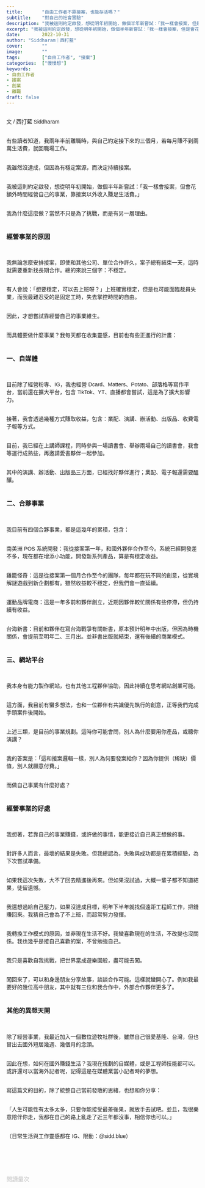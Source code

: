```yaml
---
title:       "自由工作者不靠接案，也能存活嗎？"
subtitle:    "對自己的社會實驗"
description: "我被這則約定啟發，想從明年初開始，做個半年新嘗試：「我一樣會接案，但是會花額外時間經營自己的事業，靠接案以外收入賺足生活費。」..."
excerpt: "我被這則約定啟發，想從明年初開始，做個半年新嘗試：「我一樣會接案，但是會花額外時間經營自己的事業，靠接案以外收入賺足生活費。」..."
date:        2022-10-31
author: "Siddharam｜西打藍"
cover:       ""
image:       ""
tags:        ["自由工作者", "接案"]
categories:  ["慢慢想"]
keywords:
- 自由工作者
- 接案
- 創業
- 離職
draft: false
---
```


<article style="font-family: 'Noto Sans TC', '微軟正黑體', sans-serif; font-weight: 300;">

<br>文 / 西打藍 Siddharam<br><br>

有些讀者知道，我兩年半前離職時，與自己約定接下來的三個月，若每月賺不到兩萬生活費，就回職場工作。<br><br>

我雖然沒達成，但因為有穩定案源，而決定持續接案。<br><br>

我被這則約定啟發，想從明年初開始，做個半年新嘗試：「我一樣會接案，但會花額外時間經營自己的事業，靠接案以外收入賺足生活費。」<br><br>

我為什麼這麼做？當然不只是為了挑戰，而是有另一層理由。<br><br>

<h3 class="article-h1-color">經營事業的原因</h3><br>

我無論怎麼安排接案，即使和其他公司、單位合作許久，案子總有結束一天，這時就需要重新找長期合作。總的來說三個字：不穩定。<br><br>

有人會說：「想要穩定，可以去上班呀？」上班確實穩定，但是也可能面臨裁員失業，而我最難忍受的是固定工時，失去掌控時間的自由。<br><br>

因此，才想嘗試靠經營自己的事業維生。<br><br>

而具體要做什麼事業？我每天都在收集靈感，目前也有些正進行的計畫：<br><br>


<h3 class="article-h1-color">一、自媒體</h3><br>

目前除了經營粉專、IG，我也經營 Dcard、Matters、Potato、部落格等寫作平台，當前還在擴大平台，包含 TikTok、YT、直播都會嘗試，這是為了擴大影響力。<br><br>

接著，我會透過幾種方式賺取收益，包含：業配、演講、辦活動、出版品、收費電子報等方式。<br><br>

目前，我已經在上講師課程，同時參與一場讀書會、舉辦兩場自己的讀書會，我會等運行成熟些，再邀請愛書夥伴一起參加。<br><br>

其中的演講、辦活動、出版品三方面，已經找好夥伴進行；業配、電子報還需要醞釀。<br><br>


<h3 class="article-h1-color">二、合夥事業</h3><br>

我目前有四個合夥事業，都是這幾年的累積，包含：<br><br>

南美洲 POS 系統開發：我從接案第一年，和國外夥伴合作至今。系統已經開發差不多，現在都在增添小功能，開發新系列產品，算是有穩定收益。<br><br>

雞籠怪奇：這是從接案第一個月合作至今的團隊，每年都在玩不同的創意，從實境解謎遊戲到新企劃都有。雖然收益較不穩定，但我們會一直延續。<br><br>

運動品牌電商：這是一年多前和夥伴創立，近期因夥伴較忙關係有些停滯，但仍持續有收益。<br><br>

台海新書：目前和夥伴在寫台海戰爭有關新書，原本預計明年中出版，但因為時機關係，會提前至明年二、三月出。並非書出版就結束，還有後續的商業模式。<br><br>


<h3 class="article-h1-color">三、網站平台</h3><br>

我本身有能力製作網站，也有其他工程夥伴協助，因此持續在思考網站創業可能。<br><br>

這方面，我目前有蠻多想法，也和一位夥伴有共識優先執行的創意，正等我們完成手頭案件後開始。<br><br>

上述三類，是目前的事業規劃。這時你可能會問，別人為什麼要用你產品，或聽你演講？<br><br>

我的答案是：「這和接案邏輯一樣，別人為何要發案給你？因為你提供（稀缺）價值，別人就願意付費。」<br><br>

而做自己事業有什麼好處？<br><br>


<h3 class="article-h1-color">經營事業的好處</h3><br>

我想著，若靠自己的事業賺錢，或許做的事情，能更接近自己真正想做的事。<br><br>

對許多人而言，最壞的結果是失敗。但我總認為，失敗與成功都是在累積經驗，為下次嘗試準備。<br><br>

如果我這次失敗，大不了回去精進後再來。但如果沒試過，大概一輩子都不知道結果，徒留遺憾。<br><br>

我還想過給自己壓力，如果沒達成目標，明年下半年就找個遠距工程師工作，把錢賺回來。我猜自己會為了不上班，而超常努力發揮。<br><br>

我轉換工作模式的原因，並非現在生活不好。我蠻喜歡現在的生活，不改變也沒關係。我也幾乎是接自己喜歡的案，不曾勉強自己。<br><br>

我只是喜歡自我挑戰，把世界當成遊樂園般，盡可能去闖。<br><br>

闖回來了，可以和身邊朋友分享故事，談談合作可能。這樣就蠻開心了。例如我最要好的幾位高中朋友，其中就有三位和我合作中，外部合作夥伴更多了。<br><br>


<h3 class="article-h1-color">其他的異想天開</h3><br>

除了經營事業，我最近加入一個數位遊牧社群後，雖然自己很愛基隆、台灣，但也冒出去國外短居幾週、幾個月的念頭。<br><br>

因此在想，如何在國外賺錢生活？我現在規劃的自媒體，或是工程師技能都可以。或許還可以當海外記者呢，記得這是在媒體業當小記者時的夢想。<br><br>

寫這篇文的目的，除了統整自己當前發散的思緒，也想和你分享：<br><br>

「人生可能性有太多太多，只要你能接受最差後果，就放手去試吧。並且，我很樂意陪伴你走，我都在自己的路上亂走了近三年都沒事，相信你也可以。」<br><br>





（日常生活與工作靈感都在 IG、限動：@sidd.blue）<br><br>


<br><br><br>

</article>

<div style="color: #bfbfbf; font-size: 15px;" id="busuanzi_container_page_pv">
  閱讀量<span id="busuanzi_value_page_pv"></span>次
</div>

<script src="../../js/post.js"></script>




